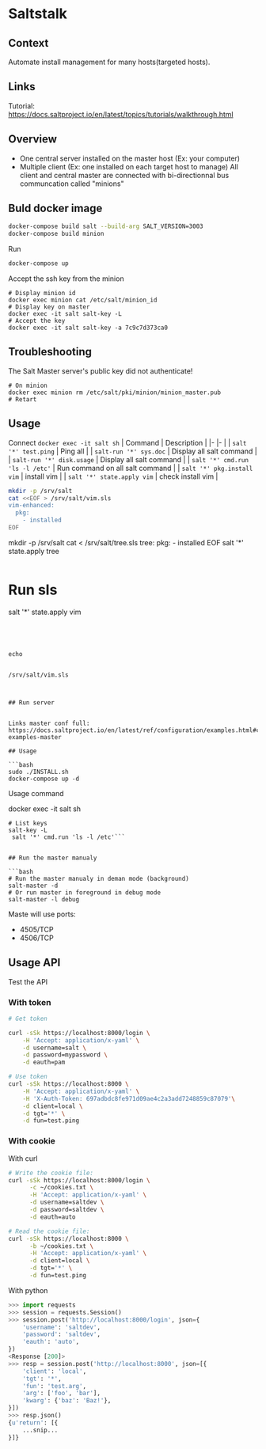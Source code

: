 # Saltstalk

## Context

Automate install management for many hosts(targeted hosts).

## Links

Tutorial: https://docs.saltproject.io/en/latest/topics/tutorials/walkthrough.html

## Overview

- One central server installed on the master host (Ex: your computer)
- Multiple client (Ex: one installed on each target host to manage)
All client and central master are connected with bi-directionnal bus communcation called "minions"

## Buld docker image

```bash
docker-compose build salt --build-arg SALT_VERSION=3003
docker-compose build minion
```

Run
```bash
docker-compose up
```

Accept the ssh key from the minion
```
# Display minion id
docker exec minion cat /etc/salt/minion_id
# Display key on master
docker exec -it salt salt-key -L
# Accept the key
docker exec -it salt salt-key -a 7c9c7d373ca0
```




## Troubleshooting

The Salt Master server's public key did not authenticate!

```
# On minion
docker exec minion rm /etc/salt/pki/minion/minion_master.pub
# Retart
```

## Usage

Connect ```docker exec -it salt sh```
| Command | Description |
|- |- |
| ```salt '*' test.ping``` | Ping all |
| ```salt-run '*' sys.doc``` | Display all salt command |
| ```salt-run '*' disk.usage``` | Display all salt command |
| ```salt '*' cmd.run 'ls -l /etc'``` | Run command on all salt command |
| ```salt '*' pkg.install vim``` | install vim |
| ```salt '*' state.apply vim``` | check install vim |


```sh
mkdir -p /srv/salt
cat <<EOF > /srv/salt/vim.sls
vim-enhanced:
  pkg:
    - installed
EOF
```
mkdir -p /srv/salt
cat <<EOF > /srv/salt/tree.sls
tree:
  pkg:
    - installed
EOF
salt '*' state.apply tree
```

```
# Run sls
salt '*' state.apply vim
```




echo 


/srv/salt/vim.sls



## Run server


Links master conf full: https://docs.saltproject.io/en/latest/ref/configuration/examples.html#configuration-examples-master

## Usage

```bash
sudo ./INSTALL.sh
docker-compose up -d
```

Usage command

docker exec -it salt sh

```
# List keys
salt-key -L
 salt '*' cmd.run 'ls -l /etc'```


## Run the master manualy

```bash
# Run the master manualy in deman mode (background)
salt-master -d
# Or run master in foreground in debug mode
salt-master -l debug
```

Maste will use ports:
- 4505/TCP
- 4506/TCP


## Usage API

Test the API

### With token


```bash
# Get token

curl -sSk https://localhost:8000/login \
    -H 'Accept: application/x-yaml' \
    -d username=salt \
    -d password=mypassword \
    -d eauth=pam

# Use token
curl -sSk https://localhost:8000 \
    -H 'Accept: application/x-yaml' \
    -H 'X-Auth-Token: 697adbdc8fe971d09ae4c2a3add7248859c87079'\
    -d client=local \
    -d tgt='*' \
    -d fun=test.ping
```

### With cookie
With curl
```bash
# Write the cookie file:
curl -sSk https://localhost:8000/login \
      -c ~/cookies.txt \
      -H 'Accept: application/x-yaml' \
      -d username=saltdev \
      -d password=saltdev \
      -d eauth=auto

# Read the cookie file:
curl -sSk https://localhost:8000 \
      -b ~/cookies.txt \
      -H 'Accept: application/x-yaml' \
      -d client=local \
      -d tgt='*' \
      -d fun=test.ping
```
With python
```python
>>> import requests
>>> session = requests.Session()
>>> session.post('http://localhost:8000/login', json={
    'username': 'saltdev',
    'password': 'saltdev',
    'eauth': 'auto',
})
<Response [200]>
>>> resp = session.post('http://localhost:8000', json=[{
    'client': 'local',
    'tgt': '*',
    'fun': 'test.arg',
    'arg': ['foo', 'bar'],
    'kwarg': {'baz': 'Baz!'},
}])
>>> resp.json()
{u'return': [{
    ...snip...
}]}
```
